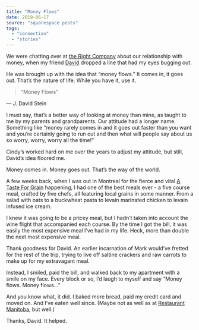 ```yaml
---
title: "Money Flows"
date: 2019-06-17
source: "squarespace posts"
tags: 
  - "connection"
  - "stories"
---
```


We were chatting over at [the Right Company](https://therightcompany.co/) about our relationship with money, when my friend [David](http://moneyfortherestofus.com) dropped a line that had my eyes bugging out.

He was brought up with the idea that “money flows.” It comes in, it goes out. That’s the nature of life. While you have it, use it.

> “Money Flows”

— J. David Stein

I must say, that’s a better way of looking at money than mine, as taught to me by my parents and grandparents. Our attitude had a longer name. Something like “money rarely comes in and it goes out faster than you want and you’re certainly going to run out and then what will people say about us so worry, worry, worry all the time!”

Cindy’s worked hard on me over the years to adjust my attitude, but still, David’s idea floored me.

Money comes in. Money goes out. That’s the way of the world.

A few weeks back, when I was out in Montreal for the fierce and vital [A Taste For Grain](http://atasteforgrain.ca) happening, I had one of the best meals ever - a five course meal, crafted by five chefs, all featuring local grains in some manner. From a salad with oats to a buckwheat pasta to levain marinated chicken to levain infused ice cream.

I knew it was going to be a pricey meal, but I hadn’t taken into account the wine flight that accompanied each course. By the time I got the bill, it was easily the most expensive meal I’ve had in my life. Heck, more than double the next most expensive meal.

Thank goodness for David. An earlier incarnation of Mark would’ve fretted for the rest of the trip, trying to live off saltine crackers and raw carrots to make up for my extravagant meal.

Instead, I smiled, paid the bill, and walked back to my apartment with a smile on my face. Every block or so, I’d laugh to myself and say “Money flows. Money flows…”

And you know what, it did. I baked more bread, paid my credit card and moved on. And I’ve eaten well since. (Maybe not as well as at [Restaurant Manitoba](http://restaurantmanitoba.com/?lang=en), but well.)

Thanks, David. It helped.

